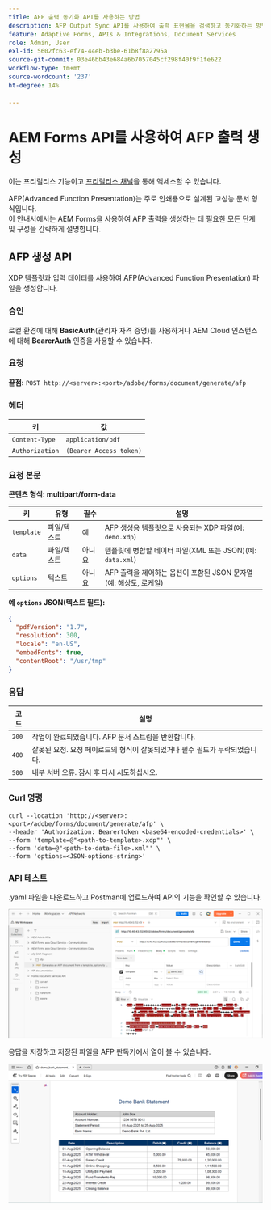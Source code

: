 ```yaml
---
title: AFP 출력 동기화 API를 사용하는 방법
description: AFP Output Sync API를 사용하여 출력 표현물을 검색하고 동기화하는 방법에 대해 알아봅니다.
feature: Adaptive Forms, APIs & Integrations, Document Services
role: Admin, User
exl-id: 5602fc63-ef74-44eb-b3be-61b8f8a2795a
source-git-commit: 03e46bb43e684a6b7057045cf298f40f9f1fe622
workflow-type: tm+mt
source-wordcount: '237'
ht-degree: 14%

---
```


# AEM Forms API를 사용하여 AFP 출력 생성

<span class="preview"> 이는 프리릴리스 기능이고 [프리릴리스 채널](https://experienceleague.adobe.com/docs/experience-manager-cloud-service/content/release-notes/prerelease.html#new-features)을 통해 액세스할 수 있습니다. </span>

AFP(Advanced Function Presentation)는 주로 인쇄용으로 설계된 고성능 문서 형식입니다.\
이 안내서에서는 AEM Forms을 사용하여 AFP 출력을 생성하는 데 필요한 모든 단계 및 구성을 간략하게 설명합니다.

<!--
## Prerequisites

To support AFP output generation, the following OSGi bundles must be present and in an **active** state:

* **AFP Core Bundle** – Available in the AFP repository
* **Forms Output Core** – Found in the Forms Output comments package
* **Bedrock Connector** – Provided by the Forms Output API
* **Cloud Ready Implementation** – Available through the Forms installer

>[!NOTE]
>
> * If any bundle is inactive, resolve dependency issues or reinstall manually.
> * To enable AFP generation, the `FT_FORMS-17887` toggle configurations must be set in AEM configuration manager.-->

## AFP 생성 API

XDP 템플릿과 입력 데이터를 사용하여 AFP(Advanced Function Presentation) 파일을 생성합니다.

### 승인

로컬 환경에 대해 **BasicAuth**(관리자 자격 증명)를 사용하거나 AEM Cloud 인스턴스에 대해 **BearerAuth** 인증을 사용할 수 있습니다.

### 요청

**끝점:**
`POST http://<server>:<port>/adobe/forms/document/generate/afp`

### 헤더

| 키 | 값 |
| --------------- | ------------------------------------------------------ |
| `Content-Type` | `application/pdf` |
| `Authorization` | `(Bearer Access token)` |

### 요청 본문

**콘텐츠 형식: multipart/form-data**

| 키 | 유형 | 필수 | 설명 |
| ---------- | ---- | -------- | ------------------------------------------------------------------------- |
| `template` | 파일/텍스트 | 예 | AFP 생성용 템플릿으로 사용되는 XDP 파일(예: `demo.xdp`) |
| `data` | 파일/텍스트 | 아니요 | 템플릿에 병합할 데이터 파일(XML 또는 JSON)(예: `data.xml`) |
| `options` | 텍스트 | 아니요 | AFP 출력을 제어하는 옵션이 포함된 JSON 문자열(예: 해상도, 로케일) |

**예 `options` JSON(텍스트 필드):**

```json
{
  "pdfVersion": "1.7",
  "resolution": 300,
  "locale": "en-US",
  "embedFonts": true,
  "contentRoot": "/usr/tmp"
}
```

### 응답

| 코드 | 설명 |
| ----- | ------------------------------------------------------------------------- |
| `200` | 작업이 완료되었습니다. AFP 문서 스트림을 반환합니다. |
| `400` | 잘못된 요청. 요청 페이로드의 형식이 잘못되었거나 필수 필드가 누락되었습니다. |
| `500` | 내부 서버 오류. 잠시 후 다시 시도하십시오. |

### Curl 명령

```
curl --location 'http://<server>:<port>/adobe/forms/document/generate/afp' \
--header 'Authorization: Bearertoken <base64-encoded-credentials>' \
--form 'template=@"<path-to-template>.xdp"' \
--form 'data=@"<path-to-data-file>.xml"' \
--form 'options=<JSON-options-string>'
```

### API 테스트

.yaml 파일을 다운로드하고 Postman에 업로드하여 API의 기능을 확인할 수 있습니다.

![AFP Postman 이미지](/help/forms/assets/afp-postman.png)

응답을 저장하고 저장된 파일을 AFP 판독기에서 열어 볼 수 있습니다.

![PDF reader](/help/forms/assets/afp-pdf.png)
